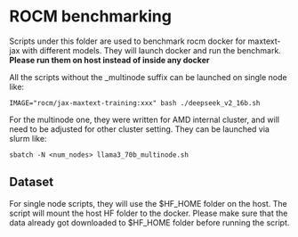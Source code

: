 # ROCM benchmarking
Scripts under this folder are used to benchmark rocm docker for maxtext-jax with different models. They will launch docker and run the benchmark. **Please run them on host instead of inside any docker**

All the scripts without the _multinode suffix can be launched on single node like:
```
IMAGE="rocm/jax-maxtext-training:xxx" bash ./deepseek_v2_16b.sh
```
For the multinode one, they were written for AMD internal cluster, and will need to be adjusted for other cluster setting. They can be launched via slurm like:
```
sbatch -N <num_nodes> llama3_70b_multinode.sh
```
## Dataset
For single node scripts, they will use the $HF_HOME folder on the host. The script will mount the host HF folder to the docker. Please make sure that the data already got downloaded to $HF_HOME folder before running the script.